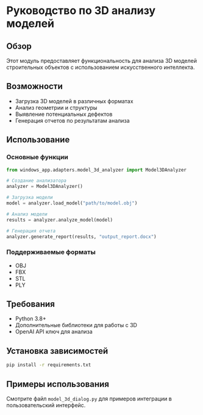 # Руководство по 3D анализу моделей

## Обзор

Этот модуль предоставляет функциональность для анализа 3D моделей строительных объектов с использованием искусственного интеллекта.

## Возможности

- Загрузка 3D моделей в различных форматах
- Анализ геометрии и структуры
- Выявление потенциальных дефектов
- Генерация отчетов по результатам анализа

## Использование

### Основные функции

```python
from windows_app.adapters.model_3d_analyzer import Model3DAnalyzer

# Создание анализатора
analyzer = Model3DAnalyzer()

# Загрузка модели
model = analyzer.load_model("path/to/model.obj")

# Анализ модели
results = analyzer.analyze_model(model)

# Генерация отчета
analyzer.generate_report(results, "output_report.docx")
```

### Поддерживаемые форматы

- OBJ
- FBX
- STL
- PLY

## Требования

- Python 3.8+
- Дополнительные библиотеки для работы с 3D
- OpenAI API ключ для анализа

## Установка зависимостей

```bash
pip install -r requirements.txt
```

## Примеры использования

Смотрите файл `model_3d_dialog.py` для примеров интеграции в пользовательский интерфейс.
